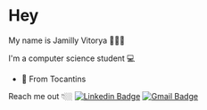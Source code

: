 # Hey
My name is Jamilly Vitorya 👩🇧🇷

I'm a computer science student 💻

-   📍  From Tocantins

Reach me out 👇🏼
[![Linkedin Badge](https://img.shields.io/badge/-Jamilly%20Vitorya-6633cc?style=flat-square&logo=Linkedin&logoColor=white&link=https://www.linkedin.com/in/jamilly-barbosa/)](https://www.linkedin.com/in/jamilly-barbosa/) [![Gmail Badge](https://img.shields.io/badge/-jamillyvitorya.barbosa@gmail.com-6633cc?style=flat-square&logo=Gmail&logoColor=white&link=mailto:jamillyvitorya.barbosa@gmail.com)](mailto:jamillyvitorya.barbosa@gmail.com)
